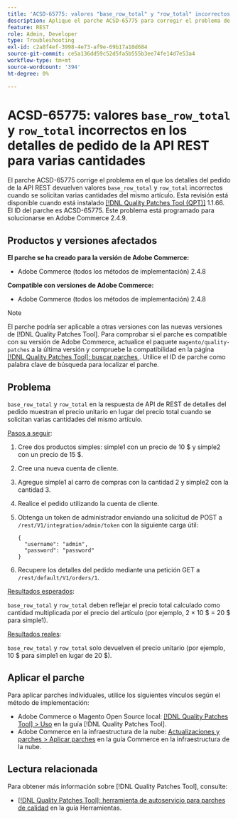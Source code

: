 ```yaml
---
title: 'ACSD-65775: valores "base_row_total" y "row_total" incorrectos en los detalles de pedido de la API de REST para varias cantidades'
description: Aplique el parche ACSD-65775 para corregir el problema de Adobe Commerce en el que los detalles del pedido de la API de REST devuelven valores "base_row_total" y "row_total" incorrectos cuando se piden varias cantidades del mismo artículo.
feature: REST
role: Admin, Developer
type: Troubleshooting
exl-id: c2a8f4ef-3998-4e73-af9e-69b17a10d684
source-git-commit: ce5a136dd59c52d5fa5b555b3ee74fe14d7e53a4
workflow-type: tm+mt
source-wordcount: '394'
ht-degree: 0%

---
```


# ACSD-65775: valores `base_row_total` y `row_total` incorrectos en los detalles de pedido de la API REST para varias cantidades

El parche ACSD-65775 corrige el problema en el que los detalles del pedido de la API REST devuelven valores `base_row_total` y `row_total` incorrectos cuando se solicitan varias cantidades del mismo artículo. Esta revisión está disponible cuando está instalado [[!DNL Quality Patches Tool (QPT)]](/help/tools/quality-patches-tool/quality-patches-tool-to-self-serve-quality-patches.md) 1.1.66. El ID del parche es ACSD-65775. Este problema está programado para solucionarse en Adobe Commerce 2.4.9.

## Productos y versiones afectados

**El parche se ha creado para la versión de Adobe Commerce:**

* Adobe Commerce (todos los métodos de implementación) 2.4.8

**Compatible con versiones de Adobe Commerce:**

* Adobe Commerce (todos los métodos de implementación) 2.4.8

>[!NOTE]
>
>El parche podría ser aplicable a otras versiones con las nuevas versiones de [!DNL Quality Patches Tool]. Para comprobar si el parche es compatible con su versión de Adobe Commerce, actualice el paquete `magento/quality-patches` a la última versión y compruebe la compatibilidad en la página [[!DNL Quality Patches Tool]: buscar parches ](https://experienceleague.adobe.com/tools/commerce-quality-patches/index.html?lang=es). Utilice el ID de parche como palabra clave de búsqueda para localizar el parche.

## Problema

`base_row_total` y `row_total` en la respuesta de API de REST de detalles del pedido muestran el precio unitario en lugar del precio total cuando se solicitan varias cantidades del mismo artículo.

<u>Pasos a seguir</u>:

1. Cree dos productos simples: simple1 con un precio de 10 $ y simple2 con un precio de 15 $.
1. Cree una nueva cuenta de cliente.
1. Agregue simple1 al carro de compras con la cantidad 2 y simple2 con la cantidad 3.
1. Realice el pedido utilizando la cuenta de cliente.
1. Obtenga un token de administrador enviando una solicitud de POST a `/rest/V1/integration/admin/token` con la siguiente carga útil:

   ```
   {
     "username": "admin",
     "password": "password"
   }
   ```

1. Recupere los detalles del pedido mediante una petición GET a `/rest/default/V1/orders/1`.

<u>Resultados esperados</u>:

`base_row_total` y `row_total` deben reflejar el precio total calculado como cantidad multiplicada por el precio del artículo (por ejemplo, 2 × 10 $ = 20 $ para simple1).

<u>Resultados reales</u>:

`base_row_total` y `row_total` solo devuelven el precio unitario (por ejemplo, 10 $ para simple1 en lugar de 20 $).

## Aplicar el parche

Para aplicar parches individuales, utilice los siguientes vínculos según el método de implementación:

* Adobe Commerce o Magento Open Source local: [[!DNL Quality Patches Tool] > Uso](/help/tools/quality-patches-tool/usage.md) en la guía [!DNL Quality Patches Tool].
* Adobe Commerce en la infraestructura de la nube: [Actualizaciones y parches > Aplicar parches](https://experienceleague.adobe.com/docs/commerce-cloud-service/user-guide/develop/upgrade/apply-patches.html?lang=es) en la guía Commerce en la infraestructura de la nube.

## Lectura relacionada

Para obtener más información sobre [!DNL Quality Patches Tool], consulte:

* [[!DNL Quality Patches Tool]: herramienta de autoservicio para parches de calidad](/help/tools/quality-patches-tool/quality-patches-tool-to-self-serve-quality-patches.md) en la guía Herramientas.
